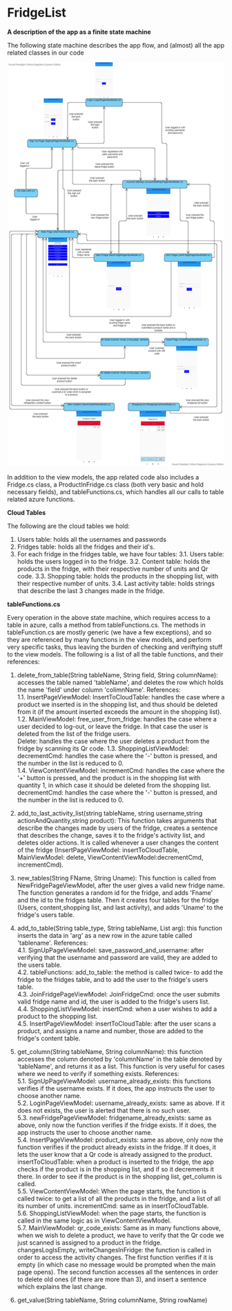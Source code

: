 # FridgeList

**A description of the app as a finite state machine**

The following state machine describes the app flow, and (almost) all the app related classes in our code

![image of state machine](https://github.com/alonrieger/FridgeList2020/blob/master/statemachine.png)

In addition to the view models, the app related code also includes a Fridge.cs class, a ProductInFridge.cs class (both very basic and hold necessary fields), and tableFunctions.cs, which handles all our calls to table related azure functions.

**Cloud Tables**

The following are the cloud tables we hold:
1. Users table: holds all the usernames and passwords
2. Fridges table: holds all the fridges and their id's.
3. For each fridge in the fridges table, we have four tables:
3.1. Users table: holds the users logged in to the fridge.
3.2. Content table: holds the products in the fridge, with their respective number of units and Qr code.
3.3. Shopping table: holds the products in the shopping list, with their respective number of units.
3.4. Last activity table: holds strings that describe the last 3 changes made in the fridge.

**tableFunctions.cs**

Every operation in the above state machine, which requires access to a table in azure, calls a method from tableFunctions.cs. The methods in tableFunction.cs are mostly generic (we have a few exceptions), and so they are referenced by many functions in the view models, and perform very specific tasks, thus leaving the burden of checking and veriftying stuff to the view models. The following is a list of all the table functions, and their references:

1. delete_from_table(String tableName, String field, String columnName): accesses the table named 'tableName', and deletes the row which holds the name 'field' under column 'colimnName'. References:  
1.1. InsertPageViewModel: InsertToCloudTable: handles the case where a product we inserted is in the shopping list, and thus should be deleted from it (if the amount inserted exceeds the amount in the shopping list).  
1.2. MainViewModel: free_user_from_fridge: handles the case where a user decided to log-out, or leave the fridge. In that case the user is deleted from the list of the fridge users.  
Delete: handles the case where the user deletes a product from the fridge by scanning its Qr code. 
1.3. ShoppingListViewModel: decrementCmd: handles the case where the '-' button is pressed, and the number in the list is reduced to 0.  
1.4. ViewContentViewModel: incrementCmd: handles the case where the '+' button is pressed, and the product is in the shopping list with quantity 1, in which case it should be deleted from the shopping list.  
decrementCmd: handles the case where the '-' button is pressed, and the number in the list is reduced to 0.

2. add_to_last_activity_list(string tableName, string username,string actionAndQuantity,string product): This function takes arguments that describe the changes made by users of the fridge, creates a sentence that describes the change, saves it to the fridge's activity list, and deletes older actions. It is called whenever a user changes the content of the fridge (InsertPageViewModel: insertToCloudTable, MainViewModel: delete, ViewContentViewModel:decrementCmd, incrementCmd).

3. new_tables(String FName, String Uname): This function is called from NewFridgePageViewModel, after the user gives a valid new fridge name. The function generates a random id for the fridge, and adds 'Fname' and the id to the fridges table. Then it creates four tables for the fridge (Users, content,shopping list, and last activity), and adds 'Uname' to the fridge's users table.

4. add_to_table(String table_type, String tableName, List<String> arg): this function inserts the data in 'arg' as a new row in the azure table called 'tablename'. References:     
  4.1. SignUpPageViewModel: save_password_and_username: after verifying that the username and password are valid, they are added to the users table.  
  4.2. tableFunctions: add_to_table: the method is called twice- to add the fridge to the fridges table, and to add the user to the fridge's users table.  
  4.3. JoinFridgePageViewModel: JoinFridgeCmd: once the user submits valid fridge name and id, the user is added to the fridge's users list.  
  4.4. ShoppingListViewModel: insertCmd: when a user wishes to add a product to the shopping list.  
  4.5. InsertPageViewModel: insertToCloudTable: after the user scans a product, and assigns a name and number, those are added to the fridge's content table.  
  
5. get_column(String tableName, String columnName): this function accesses the column denoted by 'columnName' in the table denoted by 'tableName', and returns it as a list. This function is very useful for cases where we need to verify if something exists. References:    
5.1. SignUpPageViewModel: username_already_exists: this functions verifies if the username exists. If it does, the app instructs the user to choose another name.  
5.2. LoginPageViewModel: username_already_exists: same as above. If it does not exists, the user is alerted that there is no such user.  
5.3. newFridgePageViewModel: fridgename_already_exists: same as above, only now the function verifies if the fridge exists. If it does, the app instructs the user to choose another name.  
5.4. InsertPageViewModel: product_exists: same as above, only now the function verifies if the product already exists in the fridge. If it does, it lets the user know that a Qr code is already assigned to the product.  
insertToCloudTable: when a product is inserted to the fridge, the app checks if the product is in the shopping list, and if so it decrements it there. In order to see if the product is in the shopping list, get_column is called.  
5.5. ViewContentViewModel: When the page starts, the function is called twice: to get a list of all the products in the fridge, and a list of all its number of units.
incrementCmd: same as in insertToCloudTable.  
5.6. ShoppingListViewModel: when the page starts, the function is called in the same logic as in ViewContentViewModel.  
5.7. MainViewModel: qr_code_exists: Same as in many functions above, when we wish to delete a product, we have to verify that the Qr code we just scanned is assigned to a product in the fridge.  
changesLogIsEmpty, writeChangesInFridge: the function is called in order to access the activity changes. The first function verifies if it is empty (in which case no message would be prompted when the main page opens). The second function accesses all the sentences in order to delete old ones (if there are more than 3), and insert a sentence which explains the last change.  
 
 6. get_value(String tableName, String columnName, String rowName)
  

